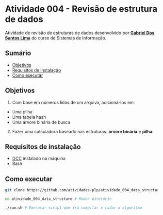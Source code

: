 # Atividade 004 - Revisão de estrutura de dados

Atividade de revisão de estruturas de dados desenvolvido por [**Gabriel Dos Santos Lima**](https://github.com/gabrielSantosLima) do curso de Sistemas de Informação.

## Sumário

- [Objetivos](#objetivos)
- [Requisitos de instalação](#requisitos-de-instalação)
- [Como executar](#como-executar)

## Objetivos

1. Com base em números lidos de um arquivo, adicioná-los em:

- Uma pilha
- Uma tabela hash
- Uma árvore binária de busca

2. Fazer uma calculadora baseado nas estruturas: **árvore binária** e **pilha**.

## Requisitos de instalação

- [GCC](https://gcc.gnu.org/) instalado na máquina
- Bash

## Como executar

```bash
git clone https://github.com/atividades-plp/atividade_004_data_structure # Clonar o projeto

cd atividade_004_data_structure # Mudar diretório

./run.sh # Executar script que irá compilar e rodar o algoritmo

```
